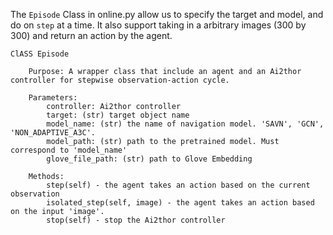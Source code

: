 The `Episode` Class in online.py allow us to specify the target and model, and do on `step` at a time. It also support taking in a arbitrary images (300 by 300) and return an action by the agent.

```
ClASS Episode

    Purpose: A wrapper class that include an agent and an Ai2thor controller for stepwise observation-action cycle.
    
    Parameters:
        controller: Ai2thor controller
        target: (str) target object name
        model_name: (str) the name of navigation model. 'SAVN', 'GCN', 'NON_ADAPTIVE_A3C'.
        model_path: (str) path to the pretrained model. Must correspond to 'model_name'
        glove_file_path: (str) path to Glove Embedding
    
    Methods:
        step(self) - the agent takes an action based on the current observation
        isolated_step(self, image) - the agent takes an action based on the input 'image'.
        stop(self) - stop the Ai2thor controller
        
```
